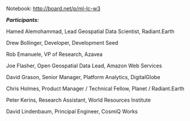 
Notebook: http://board.net/p/ml-lc-w3

***Participants:***

Hamed	Alemohammad,	Lead Geospatial Data Scientist,	Radiant.Earth

Drew	Bollinger,	Developer,	Development Seed

Rob	Emanuele,	VP of Research,	Azavea

Joe	Flasher,	Open Geospatial Data Lead,	Amazon Web Services

David	Grason,	Senior Manager, Platform Analytics,	DigitalGlobe

Chris	Holmes,	Product Manager / Technical Fellow,	Planet / Radiant.Earth

Peter	Kerins,	Research Assistant,	World Resources Institute

David	Lindenbaum,	Principal Engineer,	CosmiQ Works
